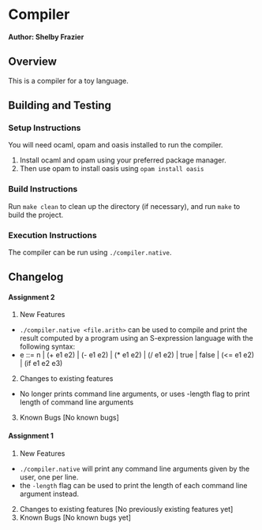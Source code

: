 # Compiler
#### Author: Shelby Frazier

## Overview
This is a compiler for a toy language.

## Building and Testing
### Setup Instructions
You will need ocaml, opam and oasis installed to run the compiler.
1. Install ocaml and opam using your preferred package manager.
2. Then use opam to install oasis using `opam install oasis`

### Build Instructions
Run `make clean` to clean up the directory (if necessary), and run `make` to build the project.

### Execution Instructions
The compiler can be run using `./compiler.native`.

## Changelog
#### Assignment 2
1. New Features
  - `./compiler.native <file.arith>` can be used to compile and print the result computed by a program using an S-expression language with the following syntax:
  - e ::= n | (+ e1 e2) | (- e1 e2) | (* e1 e2) | (/ e1 e2)
        | true | false | (<= e1 e2) | (if e1 e2 e3)
2. Changes to existing features
  - No longer prints command line arguments, or uses -length flag to print length of command line arguments
3. Known Bugs
  [No known bugs]


#### Assignment 1
1. New Features
  - `./compiler.native` will print any command line arguments given by the user, one per line.
  - the `-length` flag can be used to print the length of each command line argument instead.
2. Changes to existing features
  [No previously existing features yet]
3. Known Bugs
  [No known bugs yet]
